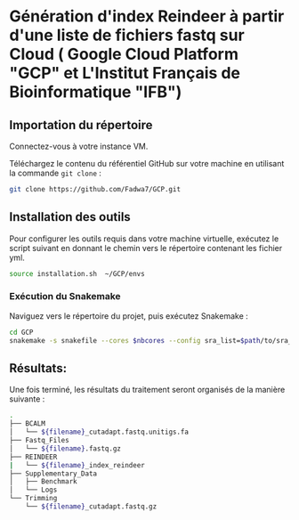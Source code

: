 # Génération d'index Reindeer à partir d'une liste de fichiers fastq sur Cloud ( Google Cloud Platform "GCP" et L'Institut Français de Bioinformatique "IFB")


## Importation du répertoire

Connectez-vous à votre instance VM.

Téléchargez le contenu du référentiel GitHub sur votre machine en utilisant la commande `git clone` :

```bash
git clone https://github.com/Fadwa7/GCP.git
```

## Installation des outils

Pour configurer les outils requis dans votre machine virtuelle, exécutez le script suivant en donnant le chemin vers le répertoire contenant les fichier yml.

```bash
source installation.sh  ~/GCP/envs
```
### Exécution du Snakemake 
Naviguez vers le répertoire du projet, puis exécutez Snakemake :
```bash
cd GCP
snakemake -s snakefile --cores $nbcores --config sra_list=$path/to/sra_id_list/
```
## Résultats:
Une fois terminé, les résultats du traitement seront organisés de la manière suivante : 

```bash
.
├── BCALM
│   └── ${filename}_cutadapt.fastq.unitigs.fa
├── Fastq_Files
│   └── ${filename}.fastq.gz
├── REINDEER
|   └── ${filename}_index_reindeer
├── Supplementary_Data
│   ├── Benchmark
│   └── Logs
└── Trimming
    └── ${filename}_cutadapt.fastq.gz
```
